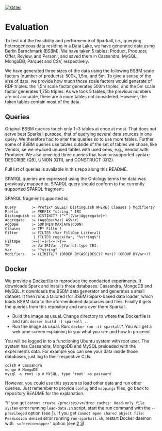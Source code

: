 [![Gitter](https://img.shields.io/gitter/room/DAVFoundation/DAV-Contributors.svg?style=flat-square)](https://gitter.im/sparkall)

# Evaluation
To test out the feasibility and performence of Sparkall, i.e., querying heterogeneous data residing in a Data Lake, we have generated data using Berlin Bernchmark (BSBM). We have taken 5 tables: Product, Producer, Offer, Review, and Person , and saved them in Cassandra, MySQL, MongoDB, Parquet and CSV, respectively.

We have generated three sizes of the data using the following BSBM scale factors (number of products): 500k, 1,5m, and 5m. To give a sense of the size of data, we provide how much those scale factors would generate of RDF triples: the 1,5m scale factor generates 500m triples, and the 5m scale factor generates 1,75b triples. As we took 5 tables, the previous numbers are not accurate, there are 5 more tables not considered. However, the taken tables contain most of the data.

## Queries
Original BSBM queries touch only 1~3 tables at once at most. That does not serve best Sparkall purpose, that of querying several data sources in one query. We therefore had to alter the queries so to use more tables. Further, some of BSBM queries use tables outside of the set of tables we chose, like Vendor, se we repaced unused tables with used ones, e.g., Vendor with Producer. We also ommited three queries that have unsupported syntax: DESCRIBE (Q9), UNION (Q11), and CONSTRUCT (Q12).

Full list of queries is available in this repo along this README.

SPARQL queries are expressed using the Ontology terms the data was previously mapped to. SPARQL query should conform to the currently supported SPARQL fragment:

SPARQL fragment supported is:
```SPARQL
Query       := Prefix* SELECT Distinguish WHERE{ Clauses } Modifiers?
Prefix      := PREFIX "string:" IRI
Distinguish := DISTINCT? (“*”|(Var|Aggregate)+)
Aggregate   := (AggOpe(Var) ASVar)
AggOpe      := SUM|MIN|MAX|AVG|COUNT
Clauses     := TP* Filter?
Filter      := FILTER (Var FiltOpe Litteral)
             | FILTER regex(Var, "%string%")
FiltOpe     :==|!=|<|<=|>|>=
TP          := VarIRIVar .|Varrdf:type IRI.
Var         := "?string"
Modifiers   := (LIMITk)? (ORDER BY(ASC|DESC)? Var)? (GROUP BYVar+)?
```

## Docker
We provide a [Dockerfile](https://github.com/EIS-Bonn/sparkall/blob/master/Dockerfile) to reproduce the conducted experiments. It downloads Spark and installs three databases: Cassandra, MongoDB and MySQL. It downloads the BSBM data generator and generates a small dataset. It then runs a tailored (for BSBM) Spark-based data loader, which loads BSBM data to the aformentioned databases and files. Finally it gets the queries from this repository and runs over them Sparkall.

- Build the image as usual. Change directory to where the Dockerfile is and run: `docker build -t sparkall .`.
- Run the image as usual. Run: `docker run -it sparkall`*. You will get a welcome screen explaining to you what you see and how to proceed.

You will be logged in to a functioning Ubuntu system with root user. The system has Cassandra, MongoDB and MySQL preloaded with the experiments data. For example you can see your data inside those databases, just log to their respective CLIs:
```
cqlsh # Cassandra
mongo # MongoDB
mysql -u root -p # MYSQL, type 'root' as password
```
However, you could use this system to load other data and run other queries. Just remember to provide `config` and `mappings` files, go back to repository README for the explanation.

*if you get `cannot create /proc/sys/vm/drop_caches: Read-only file system` error running `load-data.sh` script, start the run command with the `--previleged` option (see [1](https://unix.stackexchange.com/questions/209244/which-linux-capability-do-i-need-in-order-to-write-to-proc-sys-vm-drop-caches/209412#209412)).
If you get `cannot open shared object file: Permission denied` error running `run-sparkall.sh`, restart Docker daemon with `-s="devicemapper"` option (see [2](https://stackoverflow.com/questions/22473830/docker-and-mysql-libz-so-1-cannot-open-shared-object-file-permission-denied) [3](https://github.com/moby/moby/issues/7512)).
